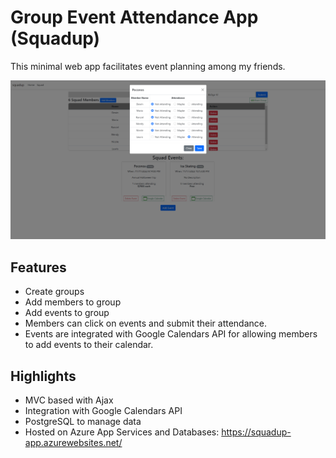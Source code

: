 # Group Event Attendance App (Squadup)

This minimal web app facilitates event planning among my friends.

![Mapeeter main page preview](./squadup/project.PNG)

## Features

- Create groups
- Add members to group
- Add events to group
- Members can click on events and submit their attendance.
- Events are integrated with Google Calendars API for allowing members to add events to their calendar.

## Highlights

- MVC based with Ajax
- Integration with Google Calendars API
- PostgreSQL to manage data
- Hosted on Azure App Services and Databases: https://squadup-app.azurewebsites.net/
